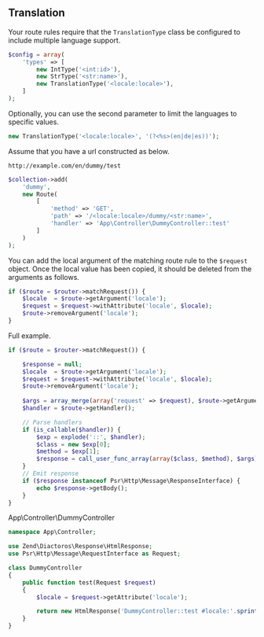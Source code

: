 
## Translation

Your route rules require that the `TranslationType` class be configured to include multiple language support.

```php
$config = array(
    'types' => [
        new IntType('<int:id>'),
        new StrType('<str:name>'),
        new TranslationType('<locale:locale>'),
    ]
);
```

Optionally, you can use the second parameter to limit the languages to specific values.

```php
new TranslationType('<locale:locale>', '(?<%s>(en|de|es))');
```

Assume that you have a url constructed as below.

```
http://example.com/en/dummy/test
```

```php
$collection->add(
    'dummy',
    new Route(
        [
            'method' => 'GET',
            'path' => '/<locale:locale>/dummy/<str:name>',
            'handler' => 'App\Controller\DummyController::test'
        ]
    )
);
```

You can add the local argument of the matching route rule to the `$request` object. Once the local value has been copied, it should be deleted from the arguments as follows.

```php
if ($route = $router->matchRequest()) {
    $locale  = $route->getArgument('locale');
    $request = $request->withAttribute('locale', $locale);
    $route->removeArgument('locale');
}
```

Full example.

```php
if ($route = $router->matchRequest()) {

    $response = null;
    $locale  = $route->getArgument('locale');
    $request = $request->withAttribute('locale', $locale);
    $route->removeArgument('locale');
    
    $args = array_merge(array('request' => $request), $route->getArguments());
    $handler = $route->getHandler();

    // Parse handlers
    if (is_callable($handler)) {
        $exp = explode('::', $handler);
        $class = new $exp[0];
        $method = $exp[1];
        $response = call_user_func_array(array($class, $method), $args);
    }
    // Emit response
    if ($response instanceof Psr\Http\Message\ResponseInterface) {
        echo $response->getBody();
    }
}
```

App\Controller\DummyController

```php
namespace App\Controller;

use Zend\Diactoros\Response\HtmlResponse;
use Psr\Http\Message\RequestInterface as Request;

class DummyController
{
    public function test(Request $request)
    {
        $locale = $request->getAttribute('locale');

        return new HtmlResponse('DummyController::test #locale:'.sprintf('%02s', $locale));
    }
}
```
